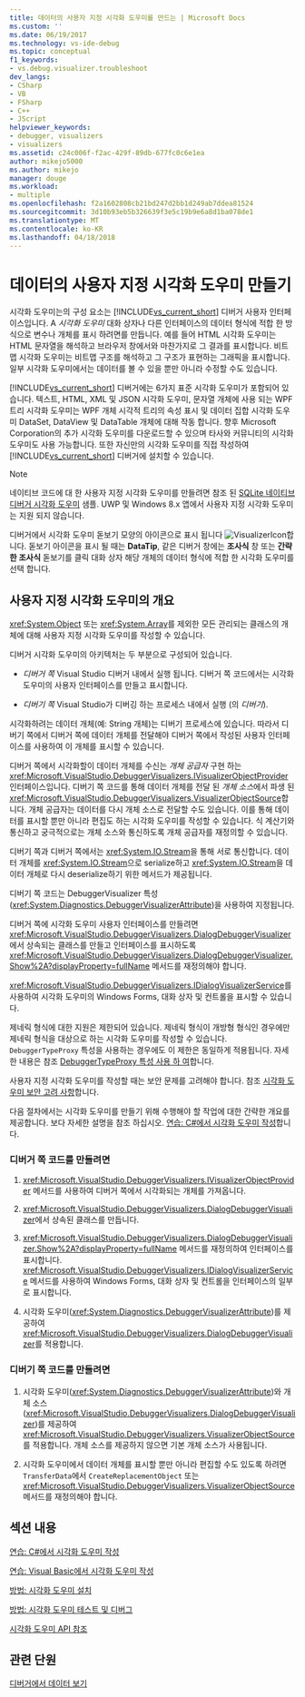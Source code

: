 ```yaml
---
title: 데이터의 사용자 지정 시각화 도우미를 만드는 | Microsoft Docs
ms.custom: ''
ms.date: 06/19/2017
ms.technology: vs-ide-debug
ms.topic: conceptual
f1_keywords:
- vs.debug.visualizer.troubleshoot
dev_langs:
- CSharp
- VB
- FSharp
- C++
- JScript
helpviewer_keywords:
- debugger, visualizers
- visualizers
ms.assetid: c24c006f-f2ac-429f-89db-677fc0c6e1ea
author: mikejo5000
ms.author: mikejo
manager: douge
ms.workload:
- multiple
ms.openlocfilehash: f2a1602808cb21bd247d2bb1d249ab7ddea81524
ms.sourcegitcommit: 3d10b93eb5b326639f3e5c19b9e6a8d1ba078de1
ms.translationtype: MT
ms.contentlocale: ko-KR
ms.lasthandoff: 04/18/2018
---
```

# <a name="create-custom-visualizers-of-data"></a>데이터의 사용자 지정 시각화 도우미 만들기
 시각화 도우미는의 구성 요소는 [!INCLUDE[vs_current_short](../code-quality/includes/vs_current_short_md.md)] 디버거 사용자 인터페이스입니다. A *시각화 도우미* 대화 상자나 다른 인터페이스의 데이터 형식에 적합 한 방식으로 변수나 개체를 표시 하려면를 만듭니다. 예를 들어 HTML 시각화 도우미는 HTML 문자열을 해석하고 브라우저 창에서와 마찬가지로 그 결과를 표시합니다. 비트맵 시각화 도우미는 비트맵 구조를 해석하고 그 구조가 표현하는 그래픽을 표시합니다. 일부 시각화 도우미에서는 데이터를 볼 수 있을 뿐만 아니라 수정할 수도 있습니다.

 [!INCLUDE[vs_current_short](../code-quality/includes/vs_current_short_md.md)] 디버거에는 6가지 표준 시각화 도우미가 포함되어 있습니다. 텍스트, HTML, XML 및 JSON 시각화 도우미, 문자열 개체에 사용 되는 WPF 트리 시각화 도우미는 WPF 개체 시각적 트리의 속성 표시 및 데이터 집합 시각화 도우미 DataSet, DataView 및 DataTable 개체에 대해 작동 합니다. 향후 Microsoft Corporation의 추가 시각화 도우미를 다운로드할 수 있으며 타사와 커뮤니티의 시각화 도우미도 사용 가능합니다. 또한 자신만의 시각화 도우미를 직접 작성하여 [!INCLUDE[vs_current_short](../code-quality/includes/vs_current_short_md.md)] 디버거에 설치할 수 있습니다.

 > [!NOTE]
 > 네이티브 코드에 대 한 사용자 지정 시각화 도우미를 만들려면 참조 된 [SQLite 네이티브 디버거 시각화 도우미](https://github.com/Microsoft/VSSDK-Extensibility-Samples/tree/master/SqliteVisualizer) 샘플. UWP 및 Windows 8.x 앱에서 사용자 지정 시각화 도우미는 지원 되지 않습니다.

 디버거에서 시각화 도우미 돋보기 모양의 아이콘으로 표시 됩니다 ![VisualizerIcon](../debugger/media/dbg-tips-visualizer-icon.png "시각화 도우미 아이콘")합니다. 돋보기 아이콘을 표시 될 때는 **DataTip**, 같은 디버거 창에는 **조사식** 창 또는 **간략 한 조사식** 돋보기를 클릭 대화 상자 해당 개체의 데이터 형식에 적합 한 시각화 도우미를 선택 합니다.

## <a name="overview-of-custom-visualizers"></a>사용자 지정 시각화 도우미의 개요

<xref:System.Object> 또는 <xref:System.Array>를 제외한 모든 관리되는 클래스의 개체에 대해 사용자 지정 시각화 도우미를 작성할 수 있습니다.  
  
 디버거 시각화 도우미의 아키텍처는 두 부분으로 구성되어 있습니다.  
  
-   *디버거 쪽* Visual Studio 디버거 내에서 실행 됩니다. 디버거 쪽 코드에서는 시각화 도우미의 사용자 인터페이스를 만들고 표시합니다.  
  
-   *디버기 쪽* Visual Studio가 디버깅 하는 프로세스 내에서 실행 (의 *디버기*).  
  
 시각화하려는 데이터 개체(예: String 개체)는 디버기 프로세스에 있습니다. 따라서 디버기 쪽에서 디버거 쪽에 데이터 개체를 전달해야 디버거 쪽에서 작성된 사용자 인터페이스를 사용하여 이 개체를 표시할 수 있습니다.  
  
 디버거 쪽에서 시각화할이 데이터 개체를 수신는 *개체 공급자* 구현 하는 <xref:Microsoft.VisualStudio.DebuggerVisualizers.IVisualizerObjectProvider> 인터페이스입니다. 디버기 쪽 코드를 통해 데이터 개체를 전달 된 *개체 소스*에서 파생 된 <xref:Microsoft.VisualStudio.DebuggerVisualizers.VisualizerObjectSource>합니다. 개체 공급자는 데이터를 다시 개체 소스로 전달할 수도 있습니다. 이를 통해 데이터를 표시할 뿐만 아니라 편집도 하는 시각화 도우미를 작성할 수 있습니다. 식 계산기와 통신하고 궁극적으로는 개체 소스와 통신하도록 개체 공급자를 재정의할 수 있습니다.  
  
 디버기 쪽과 디버거 쪽에서는 <xref:System.IO.Stream>을 통해 서로 통신합니다. 데이터 개체를 <xref:System.IO.Stream>으로 serialize하고 <xref:System.IO.Stream>을 데이터 개체로 다시 deserialize하기 위한 메서드가 제공됩니다.  
  
 디버기 쪽 코드는 DebuggerVisualizer 특성(<xref:System.Diagnostics.DebuggerVisualizerAttribute>)을 사용하여 지정됩니다.  
  
 디버거 쪽에 시각화 도우미 사용자 인터페이스를 만들려면 <xref:Microsoft.VisualStudio.DebuggerVisualizers.DialogDebuggerVisualizer>에서 상속되는 클래스를 만들고 인터페이스를 표시하도록 <xref:Microsoft.VisualStudio.DebuggerVisualizers.DialogDebuggerVisualizer.Show%2A?displayProperty=fullName> 메서드를 재정의해야 합니다.  
  
 <xref:Microsoft.VisualStudio.DebuggerVisualizers.IDialogVisualizerService>를 사용하여 시각화 도우미의 Windows Forms, 대화 상자 및 컨트롤을 표시할 수 있습니다.  
  
 제네릭 형식에 대한 지원은 제한되어 있습니다. 제네릭 형식이 개방형 형식인 경우에만 제네릭 형식을 대상으로 하는 시각화 도우미를 작성할 수 있습니다. `DebuggerTypeProxy` 특성을 사용하는 경우에도 이 제한은 동일하게 적용됩니다. 자세한 내용은 참조 [DebuggerTypeProxy 특성 사용 하 여](../debugger/using-debuggertypeproxy-attribute.md)합니다.  
  
 사용자 지정 시각화 도우미를 작성할 때는 보안 문제를 고려해야 합니다. 참조 [시각화 도우미 보안 고려 사항](../debugger/visualizer-security-considerations.md)합니다.  
  
 다음 절차에서는 시각화 도우미를 만들기 위해 수행해야 할 작업에 대한 간략한 개요를 제공합니다. 보다 자세한 설명을 참조 하십시오. [연습: C#에서 시각화 도우미 작성](../debugger/walkthrough-writing-a-visualizer-in-csharp.md)합니다.  
  
### <a name="to-create-the-debugger-side"></a>디버거 쪽 코드를 만들려면  
  
1.  <xref:Microsoft.VisualStudio.DebuggerVisualizers.IVisualizerObjectProvider> 메서드를 사용하여 디버거 쪽에서 시각화되는 개체를 가져옵니다.  
  
2.  <xref:Microsoft.VisualStudio.DebuggerVisualizers.DialogDebuggerVisualizer>에서 상속된 클래스를 만듭니다.  
  
3.  <xref:Microsoft.VisualStudio.DebuggerVisualizers.DialogDebuggerVisualizer.Show%2A?displayProperty=fullName> 메서드를 재정의하여 인터페이스를 표시합니다. <xref:Microsoft.VisualStudio.DebuggerVisualizers.IDialogVisualizerService> 메서드를 사용하여 Windows Forms, 대화 상자 및 컨트롤을 인터페이스의 일부로 표시합니다.  
  
4.  시각화 도우미(<xref:System.Diagnostics.DebuggerVisualizerAttribute>)를 제공하여 <xref:Microsoft.VisualStudio.DebuggerVisualizers.DialogDebuggerVisualizer>를 적용합니다.  
  
### <a name="to-create-the-debuggee-side"></a>디버기 쪽 코드를 만들려면  
  
1.  시각화 도우미(<xref:System.Diagnostics.DebuggerVisualizerAttribute>)와 개체 소스(<xref:Microsoft.VisualStudio.DebuggerVisualizers.DialogDebuggerVisualizer>)를 제공하여 <xref:Microsoft.VisualStudio.DebuggerVisualizers.VisualizerObjectSource>를 적용합니다. 개체 소스를 제공하지 않으면 기본 개체 소스가 사용됩니다.  
  
2.  시각화 도우미에서 데이터 개체를 표시할 뿐만 아니라 편집할 수도 있도록 하려면 `TransferData`에서 `CreateReplacementObject` 또는 <xref:Microsoft.VisualStudio.DebuggerVisualizers.VisualizerObjectSource> 메서드를 재정의해야 합니다.   
  
## <a name="in-this-section"></a>섹션 내용
  
 [연습: C#에서 시각화 도우미 작성](../debugger/walkthrough-writing-a-visualizer-in-csharp.md)  

 [연습: Visual Basic에서 시각화 도우미 작성](../debugger/walkthrough-writing-a-visualizer-in-visual-basic.md)  
  
 [방법: 시각화 도우미 설치](../debugger/how-to-install-a-visualizer.md)  
  
 [방법: 시각화 도우미 테스트 및 디버그](../debugger/how-to-test-and-debug-a-visualizer.md)  
  
 [시각화 도우미 API 참조](../debugger/visualizer-api-reference.md)  
  
## <a name="related-sections"></a>관련 단원  
 [디버거에서 데이터 보기](../debugger/viewing-data-in-the-debugger.md)